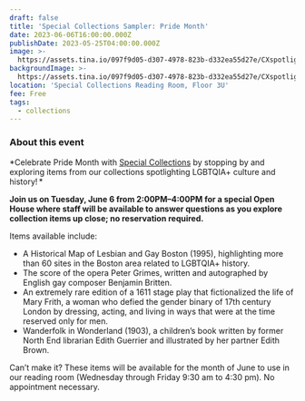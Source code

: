 ```yaml
---
draft: false
title: 'Special Collections Sampler: Pride Month'
date: 2023-06-06T16:00:00.000Z
publishDate: 2023-05-25T04:00:00.000Z
image: >-
  https://assets.tina.io/097f9d05-d307-4978-823b-d332ea55d27e/CXspotlight_445x445_Jun.jpeg
backgroundImage: >-
  https://assets.tina.io/097f9d05-d307-4978-823b-d332ea55d27e/CXspotlight_445x445_Jun.jpeg
location: 'Special Collections Reading Room, Floor 3U'
fee: Free
tags:
  - collections
---
```


### About this event

*Celebrate Pride Month with [Special Collections](https://bpl.bibliocommons.com/events/64651dff73e31d2900b74804) by stopping by and exploring items from our collections spotlighting LGBTQIA+ culture and history! *  

**Join us on Tuesday, June 6 from 2:00PM–4:00PM for a special Open House where staff will be available to answer questions as you explore collection items up close; no reservation required.**   

Items available include:  

* A Historical Map of Lesbian and Gay Boston (1995), highlighting more than 60 sites in the Boston area related to LGBTQIA+ history. 
* The score of the opera Peter Grimes, written and autographed by English gay composer Benjamin Britten.
* An extremely rare edition of a 1611 stage play that fictionalized the life of Mary Frith, a woman who defied the gender binary of 17th century London by dressing, acting, and living in ways that were at the time reserved only for men.
* Wanderfolk in Wonderland (1903), a children’s book written by former North End librarian Edith Guerrier and illustrated by her partner Edith Brown.

Can’t make it? These items will be available for the month of June to use in our reading room (Wednesday through Friday 9:30 am to 4:30 pm). No appointment necessary.  

